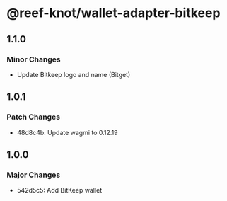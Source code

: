 # @reef-knot/wallet-adapter-bitkeep

## 1.1.0

### Minor Changes

- Update Bitkeep logo and name (Bitget)

## 1.0.1

### Patch Changes

- 48d8c4b: Update wagmi to 0.12.19

## 1.0.0

### Major Changes

- 542d5c5: Add BitKeep wallet
